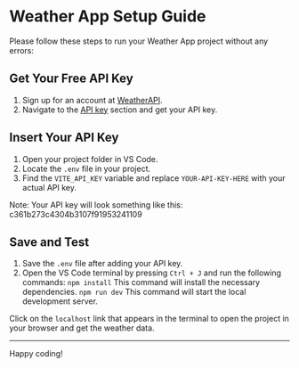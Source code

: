# Weather App Setup Guide

Please follow these steps to run your Weather App project without any errors:

## Get Your Free API Key
1. Sign up for an account at [WeatherAPI](https://www.weatherapi.com/signup.aspx).
2. Navigate to the [API key](https://www.weatherapi.com/my) section and get your API key.

## Insert Your API Key
1. Open your project folder in VS Code.
2. Locate the `.env` file in your project.
3. Find the `VITE_API_KEY` variable and replace `YOUR-API-KEY-HERE` with your actual API key.

Note: Your API key will look something like this: c361b273c4304b3107f91953241109 

## Save and Test
1. Save the `.env` file after adding your API key.
2. Open the VS Code terminal by pressing `Ctrl + J` and run the following commands:
    `npm install` This command will install the necessary dependencies.
    `npm run dev` This command will start the local development server.

Click on the `localhost` link that appears in the terminal to open the project in your browser and get the weather data.

---

Happy coding!
